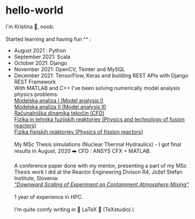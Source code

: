 # hello-world

I'm Kristina 👩, noob.\
\
Started learning and having fun ^^ :
* August 2021 : Python
* September 2021: Scala
* October 2021: Django
* November 2021: OpenCV, Tkinter and MySQL
* December 2021: TensorFlow, Keras and building REST APIs with Django REST Framework
\
With MATLAB and C++ I've been solving numerically model analysis physics problems:\
[Modelska analiza I (Model analysis I)](https://www.fmf.uni-lj.si/en/study-physics/programmes/2jet/2020/courses/1022/)\
[Modelska analiza II (Model analysis II)](https://www.fmf.uni-lj.si/en/study-physics/programmes/2jet/2020/courses/1023/)\
[Računalniška dinamika tekočin (CFD)](https://www.fmf.uni-lj.si/en/study-physics/programmes/2jet/2020/courses/1647/)\
[Fizika in tehnika fuzijskih reaktorjev (Physics and technology of fusion reactors)](https://www.fmf.uni-lj.si/en/study-physics/programmes/2jet/2021/courses/1016/)\
[Fizika fisijskih reaktorjev (Physics of fission reactors)](https://www.fmf.uni-lj.si/en/study-physics/programmes/2jet/2021/courses/1015/)\
\
My MSc Thesis simulations (Nuclear Thermal Hydraulics) - I got final results in August, 2020 ➡️ CFD : ANSYS CFX + MATLAB.\
\
A conference paper done with my mentor, presenting a part of my MSc Thesis work I did at the Reactor Engineering Divison R4, Jožef Stefan Institute, Slovenia:\
[*"Downward Scaling of Experiment on Containment Atmosphere Mixing"*](https://arhiv.djs.si/proc/nene2020/pdf/NENE2020_1805.pdf)\
\
1 year of experience in HPC.\
\
I'm quite comfy writing in 💙 LaTeX 💙 (TeXstudio).\

